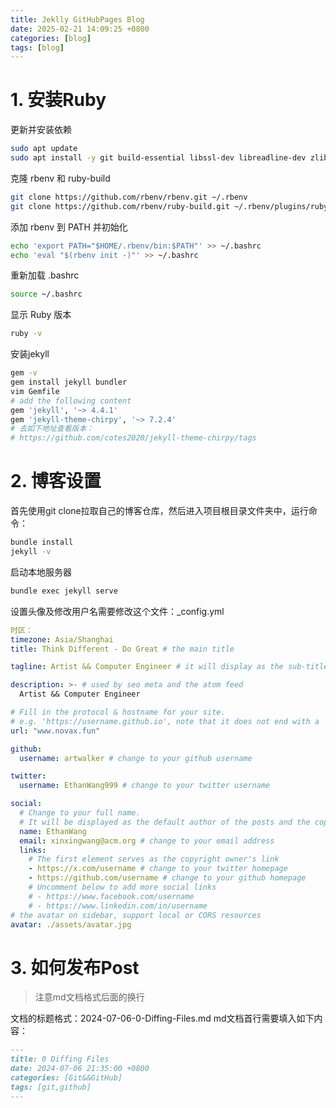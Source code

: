 ```yaml
---  
title: Jeklly GitHubPages Blog  
date: 2025-02-21 14:09:25 +0800   
categories: [blog]  
tags: [blog]  
---  
```

# 1. 安装Ruby
更新并安装依赖
```bash
sudo apt update
sudo apt install -y git build-essential libssl-dev libreadline-dev zlib1g-dev rbenv libyaml-dev ruby3.0-dev
```
克隆 rbenv 和 ruby-build
```bash
git clone https://github.com/rbenv/rbenv.git ~/.rbenv
git clone https://github.com/rbenv/ruby-build.git ~/.rbenv/plugins/ruby-build
```

添加 rbenv 到 PATH 并初始化
```bash
echo 'export PATH="$HOME/.rbenv/bin:$PATH"' >> ~/.bashrc
echo 'eval "$(rbenv init -)"' >> ~/.bashrc
```

重新加载 .bashrc
```bash
source ~/.bashrc
```

显示 Ruby 版本
```bash
ruby -v
```

安装jekyll
```bash
gem -v
gem install jekyll bundler
vim Gemfile
# add the following content
gem 'jekyll', '~> 4.4.1'
gem 'jekyll-theme-chirpy', '~> 7.2.4'
# 去如下地址查看版本：
# https://github.com/cotes2020/jekyll-theme-chirpy/tags
```

# 2. 博客设置
首先使用git clone拉取自己的博客仓库，然后进入项目根目录文件夹中，运行命令：
```bash
bundle install
jekyll -v
```
启动本地服务器
```bash
bundle exec jekyll serve
```
设置头像及修改用户名需要修改这个文件：_config.yml
```yml
时区：
timezone: Asia/Shanghai
title: Think Different - Do Great # the main title

tagline: Artist && Computer Engineer # it will display as the sub-title

description: >- # used by seo meta and the atom feed
  Artist && Computer Engineer

# Fill in the protocol & hostname for your site.
# e.g. 'https://username.github.io', note that it does not end with a '/'.
url: "www.novax.fun"

github:
  username: artwalker # change to your github username

twitter:
  username: EthanWang999 # change to your twitter username

social:
  # Change to your full name.
  # It will be displayed as the default author of the posts and the copyright owner in the Footer
  name: EthanWang
  email: xinxingwang@acm.org # change to your email address
  links:
    # The first element serves as the copyright owner's link
    - https://x.com/username # change to your twitter homepage
    - https://github.com/username # change to your github homepage
    # Uncomment below to add more social links
    # - https://www.facebook.com/username
    # - https://www.linkedin.com/in/username
# the avatar on sidebar, support local or CORS resources
avatar: ./assets/avatar.jpg
```
# 3. 如何发布Post
> 注意md文档格式后面的换行

文档的标题格式：2024-07-06-0-Diffing-Files.md
md文档首行需要填入如下内容：
```md
---
title: 0 Diffing Files  
date: 2024-07-06 21:35:00 +0800  
categories: [Git&&GitHub]  
tags: [git,github]  
---
```
